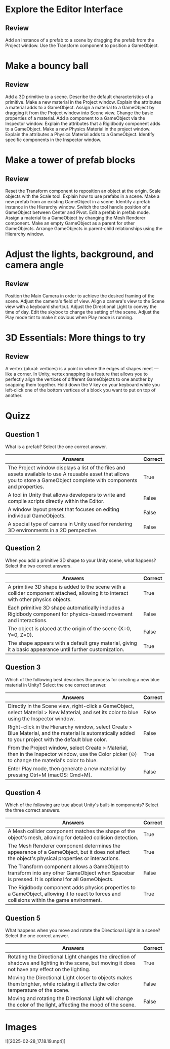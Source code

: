# Explore the Editor Interface
## Review

Add an instance of a prefab to a scene by dragging the prefab from the Project window.
Use the Transform component to position a GameObject. 

# Make a bouncy ball
## Review
Add a 3D primitive to a scene.
Describe the default characteristics of a primitive.
Make a new material in the Project window.
Explain the attributes a material adds to a GameObject.
Assign a material to a GameObject by dragging it from the Project window into Scene view.
Change the basic properties of a material.
Add a component to a GameObject via the Inspector window.
Explain the attributes that a Rigidbody component adds to a GameObject.
Make a new Physics Material in the project window.
Explain the attributes a Physics Material adds to a GameObject.
Identify specific components in the Inspector window. 

# Make a tower of prefab blocks
## Review
Reset the Transform component to reposition an object at the origin.
Scale objects with the Scale tool.
Explain how to use prefabs in a scene.
Make a new prefab from an existing GameObject in a scene.
Identify a prefab instance in the Hierarchy window.
Switch the tool handle position of a GameObject between Center and Pivot. 
Edit a prefab in prefab mode.
Assign a material to a GameObject by changing the Mesh Renderer component.
Make an empty GameObject as a parent for other GameObjects.
Arrange GameObjects in parent-child relationships using the Hierarchy window. 

# Adjust the lights, background, and camera angle
## Review
Position the Main Camera in order to achieve the desired framing of the scene.
Adjust the camera's field of view.
Align a camera's view to the Scene view with a keyboard shortcut.
Adjust the Directional Light to convey the time of day.
Edit the skybox to change the setting of the scene.
Adjust the Play mode tint to make it obvious when Play mode is running. 

# 3D Essentials: More things to try
## Review
A vertex (plural: vertices) is a point in where the edges of shapes meet — like a corner. In Unity, vertex snapping is a feature that allows you to perfectly align the vertices of different GameObjects to one another by snapping them together. 
Hold down the V key on your keyboard while you left-click one of the bottom vertices of a block you want to put on top of another.

# Quizz

## Question 1
What is a prefab?
Select the one correct answer.

| Answers                                                                                                                                                                     | Correct |
| --------------------------------------------------------------------------------------------------------------------------------------------------------------------------- | ------- |
| The Project window displays a list of the files and assets available to use A reusable asset that allows you to store a GameObject complete with components and properties. | True    |
| A tool in Unity that allows developers to write and compile scripts directly within the Editor.                                                                             | False   |
| A window layout preset that focuses on editing individual GameObjects.                                                                                                      | False   |
| A special type of camera in Unity used for rendering 3D environments in a 2D perspective.                                                                                   | False   |
## Question 2
When you add a primitive 3D shape to your Unity scene, what happens? 
Select the two correct answers.

| Answers                                                                                                                            | Correct |
| ---------------------------------------------------------------------------------------------------------------------------------- | ------- |
| A primitive 3D shape is added to the scene with a collider component attached, allowing it to interact with other physics objects. | True    |
| Each primitive 3D shape automatically includes a Rigidbody component for physics-based movement and interactions.                  | False   |
| The object is placed at the origin of the scene (X=0, Y=0, Z=0).                                                                   | False   |
| The shape appears with a default gray material, giving it a basic appearance until further customization.                          | True    |
## Question 3
Which of the following best describes the process for creating a new blue material in Unity? 
Select the one correct answer.


| Answers                                                                                                                                                  | Correct |
| -------------------------------------------------------------------------------------------------------------------------------------------------------- | ------- |
| Directly in the Scene view, right-click a GameObject, select Material > New Material, and set its color to blue using the Inspector window.              | False   |
| Right-click in the Hierarchy window, select Create > Blue Material, and the material is automatically added to your project with the default blue color. | False   |
| From the Project window, select Create > Material, then in the Inspector window, use the Color picker (⊙) to change the material's color to blue.        | True    |
| Enter Play mode, then generate a new material by pressing Ctrl+M (macOS: Cmd+M).                                                                         | False   |
## Question 4
Which of the following are true about Unity's built-in components?
Select the three correct answers.

| Answers                                                                                                                                          | Correct |
| ------------------------------------------------------------------------------------------------------------------------------------------------ | ------- |
| A Mesh collider component matches the shape of the object's mesh, allowing for detailed collision detection.                                     | True    |
| The Mesh Renderer component determines the appearance of a GameObject, but it does not affect the object's physical properties or interactions.  | True    |
| The Transform component allows a GameObject to transform into any other GameObject when Spacebar is pressed. It is optional for all GameObjects. | False   |
| The Rigidbody component adds physics properties to a GameObject, allowing it to react to forces and collisions within the game environment.      | True    |

## Question 5
What happens when you move and rotate the Directional Light in a scene?
Select the one correct answer.

| Answers                                                                                                                                            | Correct |
| -------------------------------------------------------------------------------------------------------------------------------------------------- | ------- |
| Rotating the Directional Light changes the direction of shadows and lighting in the scene, but moving it does not have any effect on the lighting. | True    |
| Moving the Directional Light closer to objects makes them brighter, while rotating it affects the color temperature of the scene.                  | False   |
| Moving and rotating the Directional Light will change the color of the light, affecting the mood of the scene.                                     | False   |

# Images
![[2025-02-28_17.18.19.mp4]]